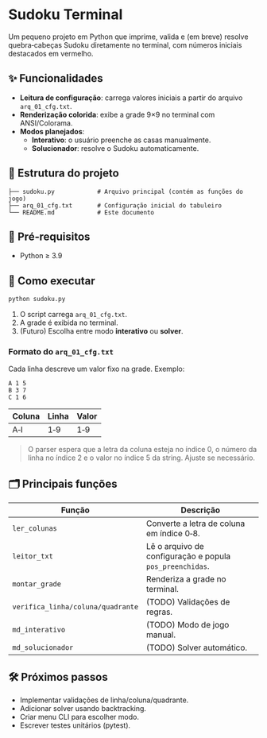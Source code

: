 # Sudoku Terminal

Um pequeno projeto em Python que imprime, valida e (em breve) resolve quebra‑cabeças Sudoku diretamente no terminal, com números iniciais destacados em vermelho.

## ✨ Funcionalidades

- **Leitura de configuração**: carrega valores iniciais a partir do arquivo `arq_01_cfg.txt`.
- **Renderização colorida**: exibe a grade 9×9 no terminal com ANSI/Colorama.
- **Modos planejados**:
  - **Interativo**: o usuário preenche as casas manualmente.
  - **Solucionador**: resolve o Sudoku automaticamente.

## 📂 Estrutura do projeto

```
├── sudoku.py            # Arquivo principal (contém as funções do jogo)
├── arq_01_cfg.txt       # Configuração inicial do tabuleiro
└── README.md            # Este documento
```

## 🔧 Pré‑requisitos

- Python ≥ 3.9

## 🚀 Como executar

```bash
python sudoku.py
```

1. O script carrega `arq_01_cfg.txt`.
2. A grade é exibida no terminal.
3. (Futuro) Escolha entre modo **interativo** ou **solver**.

### Formato do `arq_01_cfg.txt`

Cada linha descreve um valor fixo na grade. Exemplo:

```
A 1 5
B 3 7
C 1 6
```

| Coluna | Linha | Valor |
| ------ | ----- | ----- |
| A‑I    | 1‑9   | 1‑9   |

> O parser espera que a letra da coluna esteja no índice 0, o número da linha no índice 2 e o valor no índice 5 da string. Ajuste se necessário.

## 🗂️ Principais funções

| Função                            | Descrição                                                |
| --------------------------------- | -------------------------------------------------------- |
| `ler_colunas`                     | Converte a letra de coluna em índice 0‑8.                |
| `leitor_txt`                      | Lê o arquivo de configuração e popula `pos_preenchidas`. |
| `montar_grade`                    | Renderiza a grade no terminal.                           |
| `verifica_linha/coluna/quadrante` | (TODO) Validações de regras.                             |
| `md_interativo`                   | (TODO) Modo de jogo manual.                              |
| `md_solucionador`                 | (TODO) Solver automático.                                |

## 🛠️ Próximos passos

- Implementar validações de linha/coluna/quadrante.
- Adicionar solver usando backtracking.
- Criar menu CLI para escolher modo.
- Escrever testes unitários (pytest).

##

